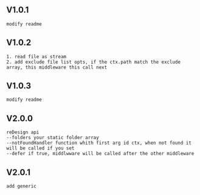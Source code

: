   ## V1.0.1 
    modify readme
  ## V1.0.2
    1. read file as stream
    2. add exclude file list opts, if the ctx.path match the exclude array, this middleware this call next
  ## V1.0.3
    modify readme
  ## V2.0.0
    reDesign api
    --folders your static folder array
    --notFoundHandler function whith first arg id ctx, when not found it will be called if you set
    --defer if true, middlwware will be called after the other middleware
  ## V2.0.1
    add generic